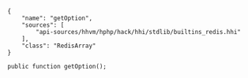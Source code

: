 ``` yamlmeta
{
    "name": "getOption",
    "sources": [
        "api-sources/hhvm/hphp/hack/hhi/stdlib/builtins_redis.hhi"
    ],
    "class": "RedisArray"
}
```




``` Hack
public function getOption();
```
<!-- HHAPIDOC -->
